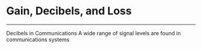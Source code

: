 # Gain, Decibels, and Loss
---
Decibels in Communications
A wide range of signal levels are found in communications systems
